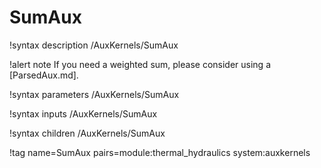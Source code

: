 # SumAux

!syntax description /AuxKernels/SumAux

!alert note
If you need a weighted sum, please consider using a [ParsedAux.md].

!syntax parameters /AuxKernels/SumAux

!syntax inputs /AuxKernels/SumAux

!syntax children /AuxKernels/SumAux

!tag name=SumAux pairs=module:thermal_hydraulics system:auxkernels
